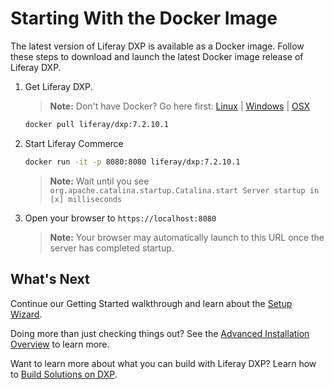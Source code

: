 # Starting With the Docker Image

The latest version of Liferay DXP is available as a Docker image. Follow these steps to download and launch the latest Docker image release of Liferay DXP.

1. Get Liferay DXP.

    > **Note:** Don't have Docker? Go here first: [Linux](https://docs.docker.com/install/linux/docker-ce/ubuntu/) | [Windows](https://docs.docker.com/docker-for-windows/install/) | [OSX](https://docs.docker.com/docker-for-mac/install/)

    ```bash
    docker pull liferay/dxp:7.2.10.1
    ```

1. Start Liferay Commerce

    ```bash
    docker run -it -p 8080:8080 liferay/dxp:7.2.10.1
    ```

    > **Note:** Wait until you see `org.apache.catalina.startup.Catalina.start Server startup in [x] milliseconds`

1. Open your browser to `https://localhost:8080`

    > **Note:** Your browser may automatically launch to this URL once the server has completed startup.

## What's Next

Continue our Getting Started walkthrough and learn about the [Setup Wizard](./using-the-setup-wizard.md).

Doing more than just checking things out? See the [Advanced Installation Overview](../advanced-installation-and-upgrades/01-installing-liferay-dxp/02-installation-overview.md) to learn more.

Want to learn more about what you can build with Liferay DXP? Learn how to [Build Solutions on DXP](../building-solutions-on-dxp/README.rst).
